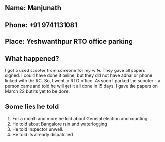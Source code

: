 ## Name: Manjunath
## Phone: +91 9741131081
## Place: Yeshwanthpur RTO office parking

## What happened?
I got a used scooter from someone for my wife. They gave all papers signed. I could have done it online, but they did not have adhar or phone linked with the RC. So, I went to RTO office. As soon I parked the scooter - a person came and told he will get it all done in 15 days. I gave the papers on March 22 but its yet to be done.




## Some lies he told
1. For a month and more he told about General election and counting
2. He told about Bangalore rain and waterlogging
3. He told Inspector unwell.
4. He told its already dispatched
